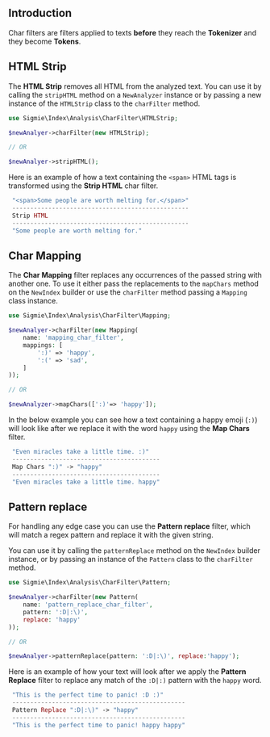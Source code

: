 ## Introduction
Char filters are filters applied to texts **before** they reach the **Tokenizer** and they become **Tokens**. 

## HTML Strip
The **HTML Strip** removes all HTML from the analyzed text. You can use it by calling the `stripHTML` method on a `NewAnalyzer` instance or by passing a new instance of the `HTMLStrip` class to the `charFilter` method.

```php
use Sigmie\Index\Analysis\CharFilter\HTMLStrip;

$newAnalyer->charFilter(new HTMLStrip);

// OR

$newAnalyer->stripHTML();
```

Here is an example of how a text containing the `<span>` HTML tags is transformed using the **Strip HTML** char filter.
```php
 "<span>Some people are worth melting for.</span>" 
 ------------------------------------------------- 
 Strip HTML                                        
 ------------------------------------------------- 
 "Some people are worth melting for."              
```

## Char Mapping
The **Char Mapping** filter replaces any occurrences of the passed string with another one. To use it either pass the replacements to the `mapChars` method on the `NewIndex` builder or use the `charFilter` method passing a `Mapping` class instance.
```php
use Sigmie\Index\Analysis\CharFilter\Mapping;

$newAnalyer->charFilter(new Mapping(
    name: 'mapping_char_filter',
    mappings: [
        ':)' => 'happy',
        ':(' => 'sad',
    ]
));

// OR

$newAnalyzer->mapChars([':)'=> 'happy']);
```

In the below example you can see how a text containing a happy emoji (`:)`) will look like after we replace it with the word `happy` using the **Map Chars** filter.
```php
 "Even miracles take a little time. :)"    
 ----------------------------------------- 
 Map Chars ":)" -> "happy"                 
 ----------------------------------------- 
 "Even miracles take a little time. happy" 
```

## Pattern replace
For handling any edge case you can use the **Pattern replace** filter, which will match a regex pattern and replace it with the given string.

You can use it by calling the `patternReplace` method on the `NewIndex` builder instance, or by passing an instance of the `Pattern` class to the `charFilter` method.
```php
use Sigmie\Index\Analysis\CharFilter\Pattern;

$newAnalyer->charFilter(new Pattern(
    name: 'pattern_replace_char_filter',
    pattern: ':D|:\)',
    replace: 'happy'
));

// OR

$newAnalyer->patternReplace(pattern: ':D|:\)', replace:'happy');
```

Here is an example of how your text will look after we apply the **Pattern Replace** filter to replace any match of the `:D|:)` pattern with the `happy` word.

```php
 "This is the perfect time to panic! :D :)"      
 ------------------------------------------------ 
 Pattern Replace ":D|:\)" -> "happy"              
 ------------------------------------------------ 
 "This is the perfect time to panic! happy happy" 
```
